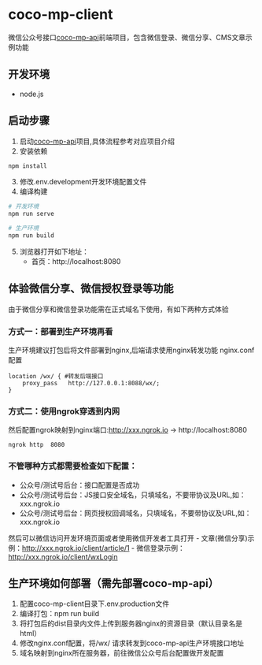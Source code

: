# coco-mp-client
微信公众号接口[coco-mp-api](https://github.com/yunqiic/coco-mp-api)前端项目，包含微信登录、微信分享、CMS文章示例功能

## 开发环境
- node.js

## 启动步骤
1. 启动[coco-mp-api](https://github.com/yunqiic/coco-mp-api)项目,具体流程参考对应项目介绍
2. 安装依赖

``` bash
npm install
```
3. 修改.env.development开发环境配置文件
4. 编译构建
``` bash
# 开发环境
npm run serve

# 生产环境
npm run build
```
5. 浏览器打开如下地址：
    - 首页：http://localhost:8080

## 体验微信分享、微信授权登录等功能
由于微信分享和微信登录功能需在正式域名下使用，有如下两种方式体验
### 方式一：部署到生产环境再看
生产环境建议打包后将文件部署到nginx,后端请求使用nginx转发功能
nginx.conf配置
```
location /wx/ { #转发后端接口
    proxy_pass   http://127.0.0.1:8088/wx/;
}
```
### 方式二：使用ngrok穿透到内网
然后配置ngrok映射到nginx端口:http://xxx.ngrok.io -> http://localhost:8080
```
ngrok http  8080
```

### 不管哪种方式都需要检查如下配置：
 - 公众号/测试号后台：接口配置是否成功
 - 公众号/测试号后台：JS接口安全域名，只填域名，不要带协议及URL,如：xxx.ngrok.io
 - 公众号/测试号后台：网页授权回调域名，只填域名，不要带协议及URL,如：xxx.ngrok.io

然后可以微信访问开发环境页面或者使用微信开发者工具打开
    - 文章(微信分享)示例：http://xxx.ngrok.io/client/article/1
    - 微信登录示例：http://xxx.ngrok.io/client/wxLogin

## 生产环境如何部署（需先部署coco-mp-api）
1. 配置coco-mp-client目录下.env.production文件
2. 编译打包：npm run build
3. 将打包后的dist目录内文件上传到服务器nginx的资源目录（默认目录名是html）
4. 修改nginx.conf配置，将/wx/ 请求转发到coco-mp-api生产环境接口地址
5. 域名映射到nginx所在服务器，前往微信公众号后台配置做开发配置